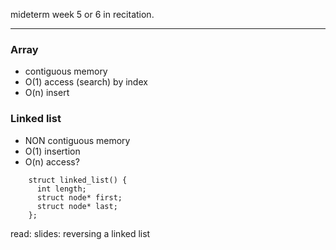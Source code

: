 mideterm week 5 or 6 in recitation.

---

### Array

- contiguous memory
- O(1) access (search) by index
- O(n) insert



### Linked list


- NON contiguous memory
- O(1) insertion
- O(n) access?

```
    struct linked_list() {
      int length;
      struct node* first;
      struct node* last;
    };
```

read: slides: reversing a linked list


